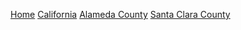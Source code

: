 [Home](README.md) [California](cali.md) [Alameda County](alameda.md) [Santa Clara County](sc_county.md)
